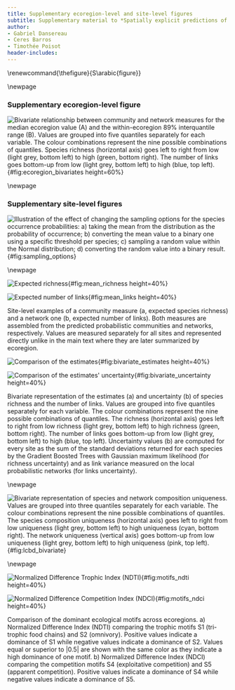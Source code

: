 ```yaml
---
title: Supplementary ecoregion-level and site-level figures
subtitle: Supplementary material to *Spatially explicit predictions of food web structure from regional level data*
author:
- Gabriel Dansereau
- Ceres Barros
- Timothée Poisot
header-includes:
---
```


\renewcommand{\thefigure}{S\arabic{figure}}
<!-- \setcounter{figure}{0} -->

\newpage

### Supplementary ecoregion-level figure

<!-- Ecoregion bivariate -->

![Bivariate relationship between community and network measures for the median ecoregion value (A) and the within-ecoregion 89% interquantile range (B). Values are grouped into five quantiles separately for each variable. The colour combinations represent the nine possible combinations of quantiles. Species richness (horizontal axis) goes left to right from low (light grey, bottom left) to high (green, bottom right). The number of links goes bottom-up from low (light grey, bottom left) to high (blue, top left).](figures/ecoregion_bivariates.png){#fig:ecoregion_bivariates height=60%}

\newpage

### Supplementary site-level figures

<!-- Sampling options -->

![Illustration of the effect of changing the sampling options for the species occurrence probabilities: a) taking the mean from the distribution as the probability of occurrence; b) converting the mean value to a binary one using a specific threshold per species; c) sampling a random value within the Normal distribution; d) converting the random value into a binary result.](figures/richness_all.png){#fig:sampling_options}

\newpage

<!-- Main richness & links figures -->

<div id="fig:mean" class="subfigures">

  ![Expected richness](figures/richness_mean.png){#fig:mean_richness height=40%}

  ![Expected number of links](figures/links_mean.png){#fig:mean_links height=40%}

Site-level examples of a community measure (a, expected species richness) and a network one (b, expected number of links). Both measures are assembled from the predicted probabilistic communities and networks, respectively. Values are measured separately for all sites and represented directly unlike in the main text where they are later summarized by ecoregion.

</div>

<!-- Bivariate figures -->

<div id="fig:bivariate" class="subfigures">

  ![Comparison of the estimates](figures/bivariate_richness_links.png){#fig:bivariate_estimates height=40%}

  ![Comparison of the estimates' uncertainty](figures/bivariate_richness_links_variance.png){#fig:bivariate_uncertainty height=40%}

Bivariate representation of the estimates (a) and uncertainty (b) of species richness and the number of links. Values are grouped into five quantiles separately for each variable. The colour combinations represent the nine possible combinations of quantiles. The richness (horizontal axis) goes left to right from low richness (light grey, bottom left) to high richness (green, bottom right). The number of links goes bottom-up from low (light grey, bottom left) to high (blue, top left). Uncertainty values (b) are computed for every site as the sum of the standard deviations returned for each species by the Gradient Boosted Trees with Gaussian maximum likelihood (for richness uncertainty) and as link variance measured on the local probabilistic networks (for links uncertainty).

</div>

\newpage

<!-- LCBD -->

![Bivariate representation of species and network composition uniqueness. Values are grouped into three quantiles separately for each variable. The colour combinations represent the nine possible combinations of quantiles. The species composition uniqueness (horizontal axis) goes left to right from low uniqueness (light grey, bottom left) to high uniqueness (cyan, bottom right). The network uniqueness (vertical axis) goes bottom-up from low uniqueness (light grey, bottom left) to high uniqueness (pink, top left).](figures/lcbd_bivariate_mean.png){#fig:lcbd_bivariate}

\newpage

<!-- Motif figures -->

<div id="fig:motifs" class="subfigures">

  ![Normalized Difference Trophic Index (NDTI)](figures/motifs_NDI_trophic.png){#fig:motifs_ndti height=40%}

  ![Normalized Difference Competition Index (NDCI)](figures/motifs_NDI_competition.png){#fig:motifs_ndci height=40%}

Comparison of the dominant ecological motifs across ecoregions. a) Normalized Difference Index (NDTI) comparing the trophic motifs S1 (tri-trophic food chains) and S2 (omnivory). Positive values indicate a dominance of S1 while negative values indicate a dominance of S2. Values equal or superior to |0.5| are shown with the same color as they indicate a high dominance of one motif. b) Normalized Difference Index (NDCI) comparing the competition motifs S4 (exploitative competition) and S5 (apparent competition). Positive values indicate a dominance of S4 while negative values indicate a dominance of S5.

</div>
